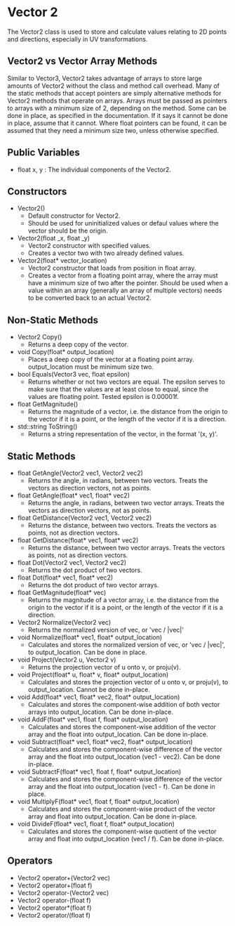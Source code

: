 # Vector 2
The Vector2 class is used to store and calculate values relating to 2D points and directions, especially in UV transformations.

## Vector2 vs Vector Array Methods
Similar to Vector3, Vector2 takes advantage of arrays to store large amounts of Vector2 without the class and method call overhead.  Many of the static methods that accept pointers are simply alternative methods for Vector2 methods that operate on arrays.  Arrays must be passed as pointers to arrays with a minimum size of 2, depending on the method.  Some can be done in place, as specified in the documentation.  If it says it cannot be done in place, assume that it cannot.  Where float pointers can be found, it can be assumed that they need a minimum size two, unless otherwise specified.

## Public Variables
 - float x, y : The individual components of the Vector2.

## Constructors
 - Vector2()
   - Default constructor for Vector2.
   - Should be used for uninitialized values or defaul values where the vector should be the origin.
 - Vector2(float _x, float _y)
   - Vector2 constructor with specified values.
   - Creates a vector two with two already defined values.
 - Vector2(float* vector_location)
   - Vector2 constructor that loads from position in float array.
   - Creates a vector from a floating point array, where the array must have a minimum size of two after the pointer.  Should be used when a value within an array (generally an array of multiple vectors) needs to be converted back to an actual Vector2.

## Non-Static Methods
 - Vector2 Copy()
   - Returns a deep copy of the vector.
 - void Copy(float* output_location)
   - Places a deep copy of the vector at a floating point array.  output_location must be minimum size two.
 - bool Equals(Vector3 vec, float epsilon)
   - Returns whether or not two vectors are equal.  The epsilon serves to make sure that the values are at least close to equal, since the values are floating point.  Tested epsilon is 0.00001f.
 - float GetMagnitude()
   - Returns the magnitude of a vector, i.e. the distance from the origin to the vector if it is a point, or the length of the vector if it is a direction.
 - std::string ToString()
   - Returns a string representation of the vector, in the format '(x, y)'.

## Static Methods
- float GetAngle(Vector2 vec1, Vector2 vec2)
  - Returns the angle, in radians, between two vectors.  Treats the vectors as direction vectors, not as points.
- float GetAngle(float* vec1, float* vec2)
  - Returns the angle, in radians, between two vector arrays.  Treats the vectors as direction vectors, not as points.
- float GetDistance(Vector2 vec1, Vector2 vec2)
  - Returns the distance, between two vectors.  Treats the vectors as points, not as direction vectors.
- float GetDistance(float* vec1, float* vec2)
  - Returns the distance, between two vector arrays.  Treats the vectors as points, not as direction vectors.
- float Dot(Vector2 vec1, Vector2 vec2)
  - Returns the dot product of two vectors.
- float Dot(float* vec1, float* vec2)
  - Returns the dot product of two vector arrays.
- float GetMagnitude(float* vec)
  - Returns the magnitude of a vector array, i.e. the distance from the origin to the vector if it is a point, or the length of the vector if it is a direction.
- Vector2 Normalize(Vector2 vec)
  - Returns the normalized version of vec, or 'vec / |vec|'
- void Normalize(float* vec1, float* output_location)
  - Calculates and stores the  normalized version of vec, or 'vec / |vec|', to output_location.  Can be done in place.
- void Project(Vector2 u, Vector2 v)
  - Returns the projection vector of u onto v, or proju(v).
- void Project(float* u, float* v, float* output_location)
  - Calculates and stores the projection vector of u onto v, or proju(v), to output_location.  Cannot be done in-place.
- void Add(float* vec1, float* vec2, float* output_location)
  - Calculates and stores the component-wise addition of both vector arrays into output_location.  Can be done in-place.
- void AddF(float* vec1, float f, float* output_location)
  - Calculates and stores the component-wise addition of the vector array and the float into output_location.  Can be done in-place.
- void Subtract(float* vec1, float* vec2, float* output_location)
  - Calculates and stores the component-wise difference of the vector array and the float into output_location (vec1 - vec2).  Can be done in-place.
- void SubtractF(float* vec1, float f, float* output_location)
  - Calculates and stores the component-wise difference of the vector array and the float into output_location (vec1 - f).  Can be done in place.
- void MultiplyF(float* vec1, float f, float* output_location)
  - Calculates and stores the component-wise product of the vector array and float into output_location.  Can be done in-place.
- void DivideF(float* vec1, float f, float* output_location)
  - Calculates and stores the component-wise quotient of the vector array and float into output_location (vec1 / f).  Can be done in-place.

## Operators
 - Vector2 operator+(Vector2 vec)
 - Vector2 operator+(float f)
 - Vector2 operator-(Vector2 vec)
 - Vector2 operator-(float f)
 - Vector2 operator*(float f)
 - Vector2 operator/(float f)